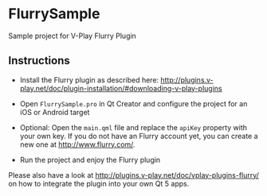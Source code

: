 FlurrySample
================

Sample project for V-Play Flurry Plugin

Instructions
------------

- Install the Flurry plugin as described here: http://plugins.v-play.net/doc/plugin-installation/#downloading-v-play-plugins

- Open `FlurrySample.pro` in Qt Creator and configure the project for an iOS or Android target

- Optional: Open the `main.qml` file and replace the `apiKey` property with your own key. If you do not have an Flurry account yet, you can create a new one at http://www.flurry.com/.

- Run the project and enjoy the Flurry plugin

Please also have a look at http://plugins.v-play.net/doc/vplay-plugins-flurry/ on how to integrate the plugin into your own Qt 5 apps.
